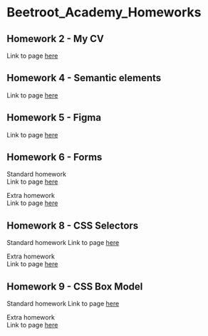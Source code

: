 # Beetroot_Academy_Homeworks   
   
## Homework 2 - My CV   
Link to page [here](https://ruslana-p.github.io/Beetroot_Academy_Homeworks/Homework-2_My-CV/index.html)

## Homework 4 - Semantic elements  
Link to page [here](https://ruslana-p.github.io/Beetroot_Academy_Homeworks/Homework-4_Semantic-elements/index.html)  

## Homework 5 - Figma
Link to page [here](https://ruslana-p.github.io/Beetroot_Academy_Homeworks/Homework-5_Figma/index.html)  

## Homework 6 - Forms

Standard homework  
Link to page [here](https://ruslana-p.github.io/Beetroot_Academy_Homeworks/Homework-6_Forms/index.html)

Extra homework  
Link to page [here](https://ruslana-p.github.io/Beetroot_Academy_Homeworks/Homework-6_Forms/index2.html)

## Homework 8 - CSS Selectors  

Standard homework 
Link to page [here](https://ruslana-p.github.io/Beetroot_Academy_Homeworks/Homework-6_CSS-selectors/index.html)

Extra homework  
Link to page [here](https://ruslana-p.github.io/Beetroot_Academy_Homeworks/Homework-6_CSS-selectors/index2.html)

## Homework 9 - CSS Box Model

Standard homework
Link to page [here](https://ruslana-p.github.io/Beetroot_Academy_Homeworks/Homework-9_CSS-Box-Model/index.html)

Extra homework  
Link to page  [here](https://www.figma.com/file/jOwCkDn0vbTi5e7AXa4dCk/Weather)
